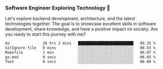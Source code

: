 ### Software Engineer Exploring Technology 🚀 

Let's explore backend development, architecture, and the latest technologies together. The goal is to showcase excellent skills in software development, share knowledge, and have a positive impact on society. Are you ready to start this journey with me?

<!--START_SECTION:waka-->

```txt
Go               26 hrs 2 mins   █████████████████████████   99.35 %
GitIgnore file   8 mins          ░░░░░░░░░░░░░░░░░░░░░░░░░   00.53 %
Makefile         1 min           ░░░░░░░░░░░░░░░░░░░░░░░░░   00.07 %
go.mod           0 secs          ░░░░░░░░░░░░░░░░░░░░░░░░░   00.05 %
Text             0 secs          ░░░░░░░░░░░░░░░░░░░░░░░░░   00.00 %
```

<!--END_SECTION:waka-->
